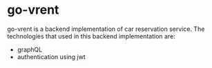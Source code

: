 # go-vrent

go-vrent is a backend implementation of car reservation service.
The technologies that used in this backend implementation are:

- graphQL
- authentication using jwt
